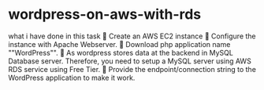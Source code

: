# wordpress-on-aws-with-rds
what i have done in this task
🔅 Create an AWS EC2 instance 
🔅 Configure the instance with Apache Webserver.
🔅 Download php application name ""WordPress"".
🔅 As wordpress stores data at the backend in MySQL
Database server. Therefore, you need to setup a
MySQL server using AWS RDS service using Free Tier.
🔅 Provide the endpoint/connection string to the
WordPress application to make it work. 
